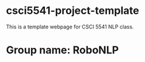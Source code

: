# csci5541-project-template

This is a template webpage for CSCI 5541 NLP class.

# Group name: RoboNLP